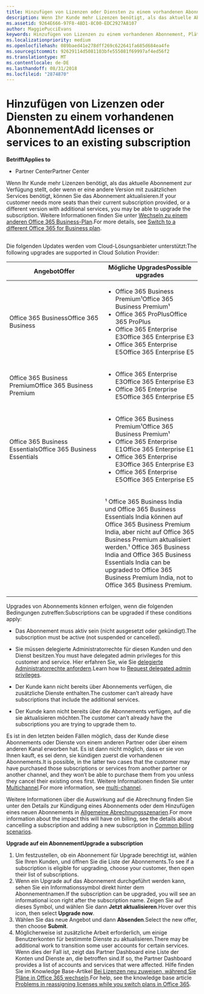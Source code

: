 ```yaml
---
title: Hinzufügen von Lizenzen oder Diensten zu einem vorhandenen Abonnement | Partner Center
description: Wenn Ihr Kunde mehr Lizenzen benötigt, als das aktuelle Abonnement zur Verfügung stellt, oder wenn er eine andere Version mit zusätzlichen Services benötigt, können Sie ein Upgrade für das Abonnement vornehmen.
ms.assetid: 9264E666-97F8-48D1-8C00-EDC2927A8107
author: MaggiePucciEvans
keywords: Hinzufügen von Lizenzen zu einem vorhandenen Abonnement, Plätze zu einem vorhandenen Abonnement hinzufügen, Abonnement andern, Ändern eines Abonnements, Weitere Lizenzen für einen Kunden erwerben
ms.localizationpriority: medium
ms.openlocfilehash: 089baed41e278dff269c622641fa685d684ea4fe
ms.sourcegitcommit: 92629114d5081103bfe555081f69997af4ed56f2
ms.translationtype: MT
ms.contentlocale: de-DE
ms.lasthandoff: 08/31/2018
ms.locfileid: "2874870"
---
```

# <a name="add-licenses-or-services-to-an-existing-subscription"></a><span data-ttu-id="032a5-104">Hinzufügen von Lizenzen oder Diensten zu einem vorhandenen Abonnement</span><span class="sxs-lookup"><span data-stu-id="032a5-104">Add licenses or services to an existing subscription</span></span>

**<span data-ttu-id="032a5-105">Betrifft</span><span class="sxs-lookup"><span data-stu-id="032a5-105">Applies to</span></span>**

-  <span data-ttu-id="032a5-106">Partner Center</span><span class="sxs-lookup"><span data-stu-id="032a5-106">Partner Center</span></span>

<span data-ttu-id="032a5-107">Wenn Ihr Kunde mehr Lizenzen benötigt, als das aktuelle Abonnement zur Verfügung stellt, oder wenn er eine andere Version mit zusätzlichen Services benötigt, können Sie das Abonnement aktualisieren.</span><span class="sxs-lookup"><span data-stu-id="032a5-107">If your customer needs more seats than their current subscription provided, or a different version with additional services, you may be able to upgrade the subscription.</span></span> <span data-ttu-id="032a5-108">Weitere Informationen finden Sie unter [Wechseln zu einem anderen Office 365 Business-Plan](http://go.microsoft.com/fwlink/p/?LinkId=723577).</span><span class="sxs-lookup"><span data-stu-id="032a5-108">For more details, see [Switch to a different Office 365 for Business plan](http://go.microsoft.com/fwlink/p/?LinkId=723577).</span></span>

## <a href="" id="upgradesubscription"></a>


<span data-ttu-id="032a5-109">Die folgenden Updates werden vom Cloud-Lösungsanbieter unterstützt:</span><span class="sxs-lookup"><span data-stu-id="032a5-109">The following upgrades are supported in Cloud Solution Provider:</span></span>

<table>
<colgroup>
<col width="50%" />
<col width="50%" />
</colgroup>
<thead>
<tr class="header">
<th><span data-ttu-id="032a5-110">Angebot</span><span class="sxs-lookup"><span data-stu-id="032a5-110">Offer</span></span></th>
<th><span data-ttu-id="032a5-111">Mögliche Upgrades</span><span class="sxs-lookup"><span data-stu-id="032a5-111">Possible upgrades</span></span></th>
</tr>
</thead>
<tbody>
<tr class="odd">
<td><span data-ttu-id="032a5-112">Office 365 Business</span><span class="sxs-lookup"><span data-stu-id="032a5-112">Office 365 Business</span></span></td>
<td><ul>
<li><span data-ttu-id="032a5-113">Office 365 Business Premium¹</span><span class="sxs-lookup"><span data-stu-id="032a5-113">Office 365 Business Premium¹</span></span></li>
<li><span data-ttu-id="032a5-114">Office 365 ProPlus</span><span class="sxs-lookup"><span data-stu-id="032a5-114">Office 365 ProPlus</span></span></li>
<li><span data-ttu-id="032a5-115">Office 365 Enterprise E3</span><span class="sxs-lookup"><span data-stu-id="032a5-115">Office 365 Enterprise E3</span></span></li>
<li><span data-ttu-id="032a5-116">Office 365 Enterprise E5</span><span class="sxs-lookup"><span data-stu-id="032a5-116">Office 365 Enterprise E5</span></span></li>
</ul></td>
</tr>
<tr class="even">
<td><span data-ttu-id="032a5-117">Office 365 Business Premium</span><span class="sxs-lookup"><span data-stu-id="032a5-117">Office 365 Business Premium</span></span></td>
<td><ul>
<li><span data-ttu-id="032a5-118">Office 365 Enterprise E3</span><span class="sxs-lookup"><span data-stu-id="032a5-118">Office 365 Enterprise E3</span></span></li>
<li><span data-ttu-id="032a5-119">Office 365 Enterprise E5</span><span class="sxs-lookup"><span data-stu-id="032a5-119">Office 365 Enterprise E5</span></span></li>
</ul></td>
</tr>
<tr class="odd">
<td><span data-ttu-id="032a5-120">Office 365 Business Essentials</span><span class="sxs-lookup"><span data-stu-id="032a5-120">Office 365 Business Essentials</span></span></td>
<td><ul>
<li><span data-ttu-id="032a5-121">Office 365 Business Premium¹</span><span class="sxs-lookup"><span data-stu-id="032a5-121">Office 365 Business Premium¹</span></span></li>
<li><span data-ttu-id="032a5-122">Office 365 Enterprise E1</span><span class="sxs-lookup"><span data-stu-id="032a5-122">Office 365 Enterprise E1</span></span></li>
<li><span data-ttu-id="032a5-123">Office 365 Enterprise E3</span><span class="sxs-lookup"><span data-stu-id="032a5-123">Office 365 Enterprise E3</span></span></li>
<li><span data-ttu-id="032a5-124">Office 365 Enterprise E5</span><span class="sxs-lookup"><span data-stu-id="032a5-124">Office 365 Enterprise E5</span></span></li>
</ul></td>
</tr>
<tr class="even">
<td></td>
<td><p><span data-ttu-id="032a5-125">¹ Office 365 Business India und Office 365 Business Essentials India können auf Office 365 Business Premium India, aber nicht auf Office 365 Business Premium aktualisiert werden.</span><span class="sxs-lookup"><span data-stu-id="032a5-125">¹ Office 365 Business India and Office 365 Business Essentials India can be upgraded to Office 365 Business Premium India, not to Office 365 Business Premium.</span></span></p></td>
</tr>
</tbody>
</table>

 

<span data-ttu-id="032a5-126">Upgrades von Abonnements können erfolgen, wenn die folgenden Bedingungen zutreffen:</span><span class="sxs-lookup"><span data-stu-id="032a5-126">Subscriptions can be upgraded if these conditions apply:</span></span>

-   <span data-ttu-id="032a5-127">Das Abonnement muss aktiv sein (nicht ausgesetzt oder gekündigt).</span><span class="sxs-lookup"><span data-stu-id="032a5-127">The subscription must be active (not suspended or cancelled).</span></span>

-   <span data-ttu-id="032a5-128">Sie müssen delegierte Administratorrechte für diesen Kunden und den Dienst besitzen.</span><span class="sxs-lookup"><span data-stu-id="032a5-128">You must have delegated admin privileges for this customer and service.</span></span> <span data-ttu-id="032a5-129">Hier erfahren Sie, wie Sie [delegierte Administratorrechte anfordern](request-a-relationship-with-a-customer.md).</span><span class="sxs-lookup"><span data-stu-id="032a5-129">Learn how to [Request delegated admin privileges](request-a-relationship-with-a-customer.md).</span></span>

-   <span data-ttu-id="032a5-130">Der Kunde kann nicht bereits über Abonnements verfügen, die zusätzliche Dienste enthalten.</span><span class="sxs-lookup"><span data-stu-id="032a5-130">The customer can’t already have subscriptions that include the additional services.</span></span>

-   <span data-ttu-id="032a5-131">Der Kunde kann nicht bereits über die Abonnements verfügen, auf die sie aktualisieren möchten.</span><span class="sxs-lookup"><span data-stu-id="032a5-131">The customer can’t already have the subscriptions you are trying to upgrade them to.</span></span>

<span data-ttu-id="032a5-132">Es ist in den letzten beiden Fällen möglich, dass der Kunde diese Abonnements oder Dienste von einem anderen Partner oder über einem anderen Kanal erworben hat. Es ist dann nicht möglich, dass er sie von Ihnen kauft, es sei denn, sie kündigen zuerst die vorhandenen Abonnements.</span><span class="sxs-lookup"><span data-stu-id="032a5-132">It is possible, in the latter two cases that the customer may have purchased those subscriptions or services from another partner or another channel, and they won’t be able to purchase them from you unless they cancel their existing ones first.</span></span> <span data-ttu-id="032a5-133">Weitere Informationen finden Sie unter [Multichannel](multichannel.md).</span><span class="sxs-lookup"><span data-stu-id="032a5-133">For more information, see [multi-channel](multichannel.md).</span></span>

<span data-ttu-id="032a5-134">Weitere Informationen über die Auswirkung auf die Abrechnung finden Sie unter den Details zur Kündigung eines Abonnements oder dem Hinzufügen eines neuen Abonnements in [Allgemeine Abrechnungsszenarien](common-billing-scenarios.md).</span><span class="sxs-lookup"><span data-stu-id="032a5-134">For more information about the impact this will have on billing, see the details about cancelling a subscription and adding a new subscription in [Common billing scenarios](common-billing-scenarios.md).</span></span>

**<span data-ttu-id="032a5-135">Upgrade auf ein Abonnement</span><span class="sxs-lookup"><span data-stu-id="032a5-135">Upgrade a subscription</span></span>**

1.  <span data-ttu-id="032a5-136">Um festzustellen, ob ein Abonnement für Upgrade berechtigt ist, wählen Sie Ihren Kunden, und öffnen Sie die Liste der Abonnements.</span><span class="sxs-lookup"><span data-stu-id="032a5-136">To see if a subscription is eligible for upgrading, choose your customer, then open their list of subscriptions.</span></span>
2.  <span data-ttu-id="032a5-137">Wenn ein Upgrade auf das Abonnement durchgeführt werden kann, sehen Sie ein Informationssymbol direkt hinter dem Abonnementnamen.</span><span class="sxs-lookup"><span data-stu-id="032a5-137">If the subscription can be upgraded, you will see an informational icon right after the subscription name.</span></span> <span data-ttu-id="032a5-138">Zeigen Sie auf dieses Symbol, und wählen Sie dann **Jetzt aktualisieren**.</span><span class="sxs-lookup"><span data-stu-id="032a5-138">Hover over this icon, then select **Upgrade now**.</span></span>
3.  <span data-ttu-id="032a5-139">Wählen Sie das neue Angebot und dann **Absenden**.</span><span class="sxs-lookup"><span data-stu-id="032a5-139">Select the new offer, then choose **Submit**.</span></span>
4.  <span data-ttu-id="032a5-140">Möglicherweise ist zusätzliche Arbeit erforderlich, um einige Benutzerkonten für bestimmte Dienste zu aktualisieren.</span><span class="sxs-lookup"><span data-stu-id="032a5-140">There may be additional work to transition some user accounts for certain services.</span></span> <span data-ttu-id="032a5-141">Wenn dies der Fall ist, zeigt das Partner Dashboard eine Liste der Konten und Dienste an, die betroffen sind.</span><span class="sxs-lookup"><span data-stu-id="032a5-141">If so, the Partner Dashboard provides a list of accounts and services that were affected.</span></span> <span data-ttu-id="032a5-142">Hilfe finden Sie im Knowledge Base-Artikel [Bei Lizenzen neu zuweisen, während Sie Pläne in Office 365 wechseln](http://go.microsoft.com/fwlink/p/?LinkId=723576).</span><span class="sxs-lookup"><span data-stu-id="032a5-142">For help, see the knowledge base article [Problems in reassigning licenses while you switch plans in Office 365](http://go.microsoft.com/fwlink/p/?LinkId=723576).</span></span>

 

 



